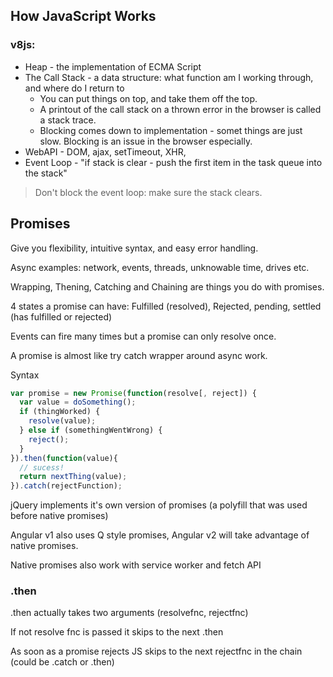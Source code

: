 ## How JavaScript Works

### v8js:
* Heap - the implementation of ECMA Script
* The Call Stack - a data structure: what function am I working through, and where do I return to
  * You can put things on top, and take them off the top.
  * A printout of the call stack on a thrown error in the browser is called a stack trace.
  * Blocking comes down to implementation - somet things are just slow. Blocking is an issue in the browser especially.
* WebAPI - DOM, ajax, setTimeout, XHR,
* Event Loop - "if stack is clear - push the first item in the task queue into the stack"
> Don't block the event loop: make sure the stack clears.


## Promises

Give you flexibility, intuitive syntax, and easy error handling.

Async examples: network, events, threads, unknowable time, drives etc.

Wrapping, Thening, Catching and Chaining are things you do with promises.

4 states a promise can have: Fulfilled (resolved), Rejected, pending, settled (has fulfilled or rejected)

Events can fire many times but a promise can only resolve once.

A promise is almost like try catch wrapper around async work.

Syntax
```javascript
var promise = new Promise(function(resolve[, reject]) {
  var value = doSomething();
  if (thingWorked) {
    resolve(value);
  } else if (somethingWentWrong) {
    reject();
  }
}).then(function(value){
  // sucess!
  return nextThing(value);
}).catch(rejectFunction);
```

jQuery implements it's own version of promises (a polyfill that was used before native promises)

Angular v1 also uses Q style promises, Angular v2 will take advantage of native promises.

Native promises also work with service worker and fetch API

### .then

.then actually takes two arguments (resolvefnc, rejectfnc)

If not resolve fnc is passed it skips to the next .then

As soon as a promise rejects JS skips to the next rejectfnc in the chain (could be .catch or .then)